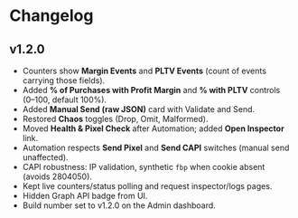 # Changelog

## v1.2.0
- Counters show **Margin Events** and **PLTV Events** (count of events carrying those fields).
- Added **% of Purchases with Profit Margin** and **% with PLTV** controls (0–100, default 100%).
- Added **Manual Send (raw JSON)** card with Validate and Send.
- Restored **Chaos** toggles (Drop, Omit, Malformed).
- Moved **Health & Pixel Check** after Automation; added **Open Inspector** link.
- Automation respects **Send Pixel** and **Send CAPI** switches (manual send unaffected).
- CAPI robustness: IP validation, synthetic `fbp` when cookie absent (avoids 2804050).
- Kept live counters/status polling and request inspector/logs pages.
- Hidden Graph API badge from UI.
- Build number set to v1.2.0 on the Admin dashboard.
